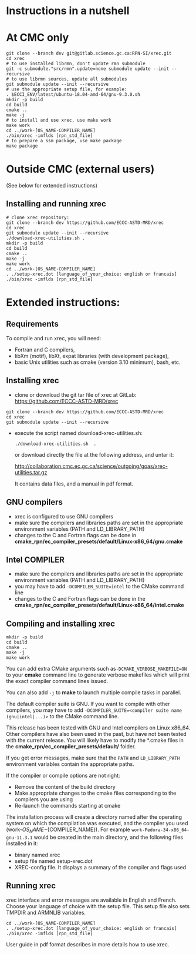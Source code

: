 # Instructions in a nutshell

# At CMC only

```
git clone --branch dev git@gitlab.science.gc.ca:RPN-SI/xrec.git
cd xrec
# to use installed librmn, don't update rmn submodule
git -c submodule."src/rmn".update=none submodule update --init --recursive
# to use librmn sources, update all submodules
git submodule update --init --recursive
# use the appropriate setup file, for example:
. $ECCI_ENV/latest/ubuntu-18.04-amd-64/gnu-9.3.0.sh
mkdir -p build
cd build
cmake ..
make -j
# to install and use xrec, use make work
make work
cd ../work-[OS_NAME-COMPILER_NAME]
./bin/xrec -imflds [rpn_std_file]
# to prepare a ssm package, use make package
make package
```

# Outside CMC (external users)

(See below for extended instructions)

## Installing and running xrec

```
# clone xrec repository:
git clone --branch dev https://github.com/ECCC-ASTD-MRD/xrec
cd xrec
git submodule update --init --recursive
./download-xrec-utilities.sh .
mkdir -p build
cd build
cmake ..
make -j
make work
cd ../work-[OS_NAME-COMPILER_NAME]
. ./setup-xrec.dot [language_of_your_choice: english or francais]
./bin/xrec -imflds [rpn_std_file]
```

# Extended instructions:

## Requirements

To compile and run xrec, you will need:

- Fortran and C compilers,
- libXm (motif), libXt, expat libraries (with development package),
- basic Unix utilities such as cmake (version 3.10 minimum), bash, etc.

## Installing xrec

- clone or download the git tar file of xrec at GitLab:  https://github.com/ECCC-ASTD-MRD/xrec
  
```
git clone --branch dev https://github.com/ECCC-ASTD-MRD/xrec
cd xrec
git submodule update --init --recursive
```

- execute the script named download-xrec-utilities.sh:

  ```./download-xrec-utilities.sh  .```
  
  or download directly the file at the following address, and untar it:
  
  http://collaboration.cmc.ec.gc.ca/science/outgoing/goas/xrec-utilities.tar.gz
  
  It contains data files, and a manual in pdf format.

## GNU compilers

- xrec is configured to use GNU compilers
- make sure the compilers and libraries paths are set in the appropriate
  environment variables (PATH and LD_LIBRARY_PATH)
- changes to the C and Fortran flags can be done in **cmake_rpn/ec_compiler_presets/default/Linux-x86_64/gnu.cmake**

## Intel COMPILER
- make sure the compilers and libraries paths are set in the appropriate
  environment variables (PATH and LD_LIBRARY_PATH)
- you may have to add ```-DCOMPILER_SUITE=intel``` to the CMake command line
- changes to the C and Fortran flags can be done in the  **cmake_rpn/ec_compiler_presets/default/Linux-x86_64/intel.cmake**

## Compiling and installing xrec

```
mkdir -p build
cd build
cmake ..
make -j
make work
```

You can add extra CMake arguments such as```-DCMAKE_VERBOSE_MAKEFILE=ON``` to your **cmake** command
line to generate verbose makefiles which will print the exact compiler command lines issued.

You can also add ```-j``` to **make** to launch multiple compile tasks in
parallel.

The default compiler suite is GNU.  If you want to compile with other compilers,
you may have to add ```-DCOMPILER_SUITE=<compiler suite name (gnu|intel|...)>``` to the CMake
command line.

This release has been tested with GNU and Intel compilers on Linux x86_64.
Other compilers have also been used in the past, but have not been tested
with the current release.  You will likely have to modify the *.cmake files
in the **cmake_rpn/ec_compiler_presets/default/** folder.

If you get error messages, make sure that the ```PATH``` and
```LD_LIBRARY_PATH``` environment variables contain the appropriate paths.

If the compiler or compile options are not right:

- Remove the content of the build directory
- Make appropriate changes to the cmake files corresponding to the
  compilers you are using
- Re-launch the commands starting at cmake

The installation process will create a directory named after the operating system
on which the compilation was executed, and the compiler you used
(work-${OS_NAME}-${COMPILER_NAME}). For example
```work-Fedora-34-x86_64-gnu-11.3.1``` would be created in the main directory,
and the following files installed in it: 

- binary named xrec
- setup file named setup-xrec.dot
- XREC-config file. It displays a summary of the compiler and flags used

## Running xrec

xrec interface and error messages are available in English and French.
Choose your language of choice with the setup file.
This setup file also sets TMPDIR and ARMNLIB variables.

```
cd ../work-[OS_NAME-COMPILER_NAME]
. ./setup-xrec.dot [language_of_your_choice: english or francais]
./bin/xrec -imflds [rpn_std_file]
```

User guide in pdf format describes in more details how to use xrec.
